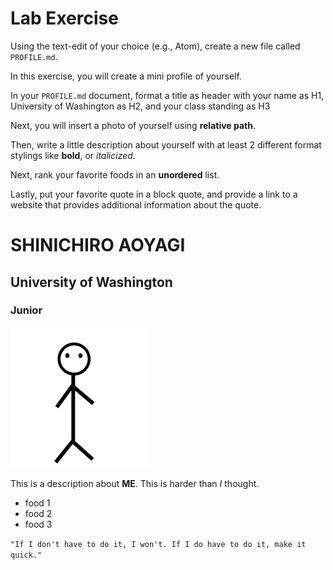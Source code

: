 # Lab Exercise
Using the text-edit of your choice (e.g., Atom), create a new file called `PROFILE.md`.

In this exercise, you will create a mini profile of yourself.

In your `PROFILE.md` document, format a title as header with your name as H1, University of Washington as H2, and your class standing as H3

Next, you will insert a photo of yourself using **relative path**.

Then, write a little description about yourself with at least 2 different format stylings like **bold**, or *italicized*.

Next, rank your favorite foods in an **unordered** list.

Lastly, put your favorite quote in a block quote, and provide a link to a website that provides additional information about the quote.




# SHINICHIRO AOYAGI

## University of Washington

### Junior

![](stick.png)

This is a description about **ME**. This is harder than *I* thought.

* food 1
* food 2
* food 3

`"If I don't have to do it, I won't. If I do have to do it, make it quick."`
